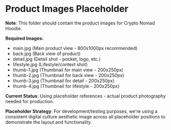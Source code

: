 # Product Images Placeholder

**Note**: This folder should contain the product images for Crypto Nomad Hoodie.

**Required Images:**
- main.jpg (Main product view - 800x1000px recommended)
- back.jpg (Back view of product)
- detail.jpg (Detail shot - pocket, logo, etc.)
- lifestyle.jpg (Lifestyle/context shot)
- thumb-1.jpg (Thumbnail for main view - 200x250px)
- thumb-2.jpg (Thumbnail for back view - 200x250px)  
- thumb-3.jpg (Thumbnail for detail - 200x250px)
- thumb-4.jpg (Thumbnail for lifestyle - 200x250px)

**Current Status**: Using placeholder references - actual product photography needed for production.

**Placeholder Strategy**: 
For development/testing purposes, we're using a consistent digital culture aesthetic image across all placeholder positions to demonstrate the layout and functionality.